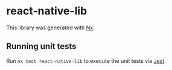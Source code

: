 # react-native-lib

This library was generated with [Nx](https://nx.dev).

## Running unit tests

Run `nx test react-native-lib` to execute the unit tests via [Jest](https://jestjs.io).
